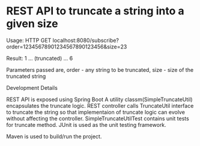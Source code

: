 # REST API to truncate a string into a given size

Usage:
HTTP GET localhost:8080/subscribe?order=12345678901234567890123456&size=23

Result:
1 ... (truncated) ... 6

Parameters passed are,
order - any string to be truncated,
size - size of the truncated string

Development Details

REST API is exposed using Spring Boot
A utility classm(SimpleTruncateUtil) encapsulates the truncate logic. 
REST controller calls TruncateUtil interface to truncate the string so that implementaion of truncate logic can evolve without affecting the controller.
SimpleTruncateUtilTest contains unit tests for truncate method. JUnit is used as the unit testing framework.

Maven is used to build/run the project.
